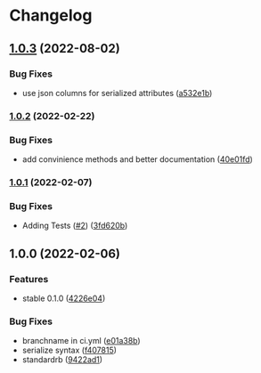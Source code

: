# Changelog

## [1.0.3](https://github.com/armiiller/deferred_request/compare/v1.0.2...v1.0.3) (2022-08-02)


### Bug Fixes

* use json columns for serialized attributes ([a532e1b](https://github.com/armiiller/deferred_request/commit/a532e1b34a13c14a3a7ec1f19ccfe7e7cc0c3af2))

### [1.0.2](https://github.com/armiiller/deferred_request/compare/v1.0.1...v1.0.2) (2022-02-22)


### Bug Fixes

* add convinience methods and better documentation ([40e01fd](https://github.com/armiiller/deferred_request/commit/40e01fdea0eb3151a9548ad45b2d68c9da1d96e7))

### [1.0.1](https://github.com/armiiller/deferred_request/compare/v1.0.0...v1.0.1) (2022-02-07)


### Bug Fixes

* Adding Tests ([#2](https://github.com/armiiller/deferred_request/issues/2)) ([3fd620b](https://github.com/armiiller/deferred_request/commit/3fd620b3729828e9ba9ccef371057a58ccfaa674))

## 1.0.0 (2022-02-06)


### Features

* stable 0.1.0 ([4226e04](https://github.com/armiiller/deferred_request/commit/4226e04552a0fb05c04f404230fcd65b50233fa1))


### Bug Fixes

* branchname in ci.yml ([e01a38b](https://github.com/armiiller/deferred_request/commit/e01a38bd3012256946ee1200206ef0c623e15cf6))
* serialize syntax ([f407815](https://github.com/armiiller/deferred_request/commit/f40781538e638fe95877eda72d2bfc5abed431e8))
* standardrb ([9422ad1](https://github.com/armiiller/deferred_request/commit/9422ad1d9275ad4bf0cbc31e26c08cdb1e962bc3))
